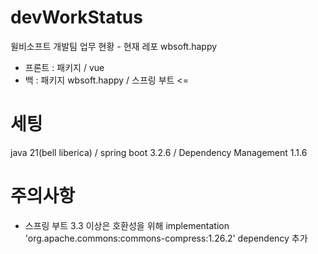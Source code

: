 # devWorkStatus
윌비소프트 개발팀 업무 현황 - 현재 레포 wbsoft.happy
- 프론트 : 패키지 / vue
- 백 : 패키지 wbsoft.happy / 스프링 부트 <=

# 세팅
java 21(bell liberica) / spring boot 3.2.6 / Dependency Management 1.1.6

# 주의사항
- 스프링 부트 3.3 이상은 호환성을 위해 implementation 'org.apache.commons:commons-compress:1.26.2' dependency 추가

